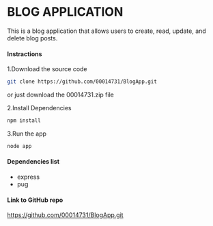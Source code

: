 # BLOG APPLICATION

This is a blog application that allows users to create, read, update, and delete blog posts. 

#### Instractions
1.Download the source code

```bash
git clone https://github.com/00014731/BlogApp.git
```
or just download the 00014731.zip file

2.Install Dependencies
```bash
npm install
```

3.Run the app
```bash
node app
```

#### Dependencies list
- express
- pug

#### Link to GitHub repo
https://github.com/00014731/BlogApp.git
